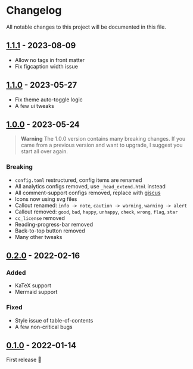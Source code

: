 # Changelog

All notable changes to this project will be documented in this file.

## [1.1.1] - 2023-08-09

- Allow no tags in front matter
- Fix figcaption width issue

## [1.1.0] - 2023-05-27

- Fix theme auto-toggle logic
- A few ui tweaks

## [1.0.0] - 2023-05-24

> **Warning**
> The 1.0.0 version contains many breaking changes.
> If you came from a previous version and want to upgrade, I suggest you start all over again.

### Breaking

- `config.toml` restructured, config items are renamed
- All analytics configs removed, use `_head_extend.html` instead
- All comment-support configs removed, replace with [giscus](https://giscus.app)
- Icons now using svg files
- Callout renamed: `info -> note`, `caution -> warning`, `warning -> alert`
- Callout removed: `good`, `bad`, `happy`, `unhappy`, `check`, `wrong`, `flag`, `star`
- `cc_license` removed
- Reading-progress-bar removed
- Back-to-top button removed
- Many other tweaks

## [0.2.0] - 2022-02-16

### Added
- KaTeX support
- Mermaid support

### Fixed
- Style issue of table-of-contents
- A few non-critical bugs

## [0.1.0] - 2022-01-14

First release 🎉


[1.1.1]: https://github.com/isunjn/serene/compare/v1.1.0...v1.1.1
[1.1.0]: https://github.com/isunjn/serene/compare/v1.0.0...v1.1.0
[1.0.0]: https://github.com/isunjn/serene/compare/v0.2.0...v1.0.0
[0.2.0]: https://github.com/isunjn/serene/compare/v0.1.0...v0.2.0
[0.1.0]: https://github.com/isunjn/serene/releases/tag/v0.1.0